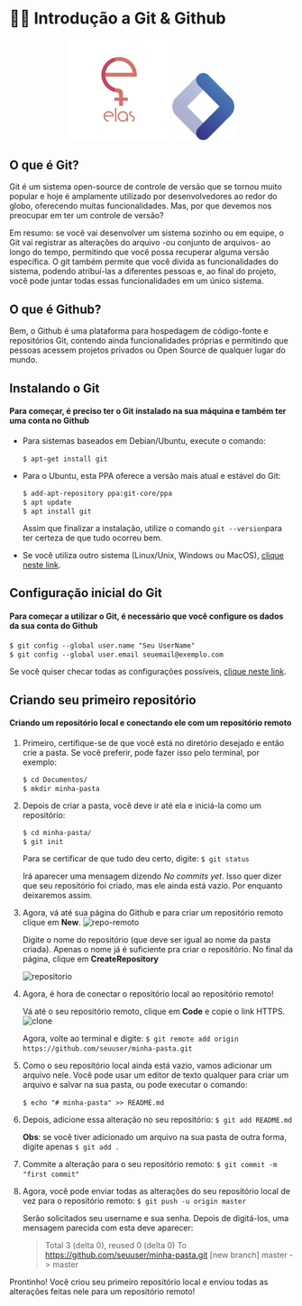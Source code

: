 # 👩‍💻 Introdução a Git & Github
<p align="center">
<img src="./assets/logo_elas.png" heigth="80" width="180"/>
<img src="./assets/opendevufcg_icon.png" heigth="50" width="110"/>
<p/>

## O que é Git?  

Git é um sistema open-source de controle de versão que se tornou muito popular e hoje é amplamente utilizado por desenvolvedores ao redor do globo, oferecendo muitas funcionalidades. Mas, por que devemos nos preocupar em ter um controle de versão? 

Em resumo: se você vai desenvolver um sistema sozinho ou em equipe, o Git vai registrar as alterações do arquivo -ou conjunto de arquivos- ao longo do tempo, permitindo que você possa recuperar alguma versão específica. O git também permite que você divida as funcionalidades do sistema, podendo atribuí-las a diferentes pessoas e, ao final do projeto, você pode juntar todas essas funcionalidades em um único sistema.   

## O que é Github?

Bem, o Github é uma plataforma para hospedagem de código-fonte e repositórios Git, contendo ainda funcionalidades próprias e permitindo que pessoas acessem projetos privados ou Open Source de qualquer lugar do mundo. 


## Instalando o Git

#### Para começar, é preciso ter o Git instalado na sua máquina e também ter uma conta no Github

- Para sistemas baseados em Debian/Ubuntu, execute o comando:

    ```$ apt-get install git```

- Para o Ubuntu, esta PPA oferece a versão mais atual e estável do Git: 

    ```
    $ add-apt-repository ppa:git-core/ppa
    $ apt update 
    $ apt install git
    ```
    Assim que finalizar a instalação, utilize o comando ```git --version```para ter certeza de que tudo ocorreu bem. 
- Se você utiliza outro sistema (Linux/Unix, Windows ou MacOS), [clique neste link](https://git-scm.com/downloads).

## Configuração inicial do Git

#### Para começar a utilizar o Git, é necessário que você configure os dados da sua conta do Github

    $ git config --global user.name "Seu UserName"
    $ git config --global user.email seuemail@exemplo.com

Se você quiser checar todas as configurações possíveis, [clique neste link](https://www.git-scm.com/book/en/v2/Getting-Started-First-Time-Git-Setup).

##  Criando seu primeiro repositório

#### Criando um repositório local e conectando ele com um repositório remoto
1. Primeiro, certifique-se de que você está no diretório desejado e então crie a pasta. 
	 Se você preferir, pode fazer isso pelo terminal, por exemplo: 
	```
	$ cd Documentos/
	$ mkdir minha-pasta
	```
	
2. Depois de criar a pasta, você deve ir até ela e iniciá-la como um repositório:
	```
	$ cd minha-pasta/
	$ git init
	```

	Para se certificar de que tudo deu certo, digite:
	```$ git status```
	
	Irá aparecer uma mensagem dizendo *No commits yet*. Isso quer dizer que seu repositório foi criado, mas ele ainda está vazio. Por enquanto deixaremos assim. 
3. Agora, vá até sua página do Github e para criar um repositório remoto clique em **New**.
![repo-remoto](https://ibb.co/qRTjp9r)

	Digite o nome do repositório (que deve ser igual ao nome da pasta criada). Apenas o nome já é suficiente pra criar o repositório. No final da página, clique em **CreateRepository**

	![repositorio](https://ibb.co/q0XCTR2)
	
4. Agora, é hora de conectar o repositório local ao repositório remoto!
	
	Vá até o seu repositório remoto, clique em **Code** e copie o link HTTPS.
	![clone](https://ibb.co/b2F82Yq)

	Agora, volte ao terminal e digite:
	```$ git remote add origin https://github.com/seuuser/minha-pasta.git```


5. Como o seu repositório local ainda está vazio, vamos adicionar um arquivo nele. Você pode usar um editor de texto qualquer para criar um arquivo e salvar na sua pasta, 
ou pode executar o comando: 

	```$ echo "# minha-pasta" >> README.md ```
	
6. Depois, adicione essa alteração no seu repositório:
	```$ git add README.md```
	
	**Obs**: se você tiver adicionado um arquivo na sua pasta de outra forma, 
	digite apenas ```$ git add .```
	
7. Commite a alteração para o seu repositório remoto:
	 ```$ git commit -m "first commit"```

8. Agora, você pode enviar todas as alterações do seu repositório local de vez para o repositório remoto: 
```$ git push -u origin master```

	Serão solicitados seu username e sua senha. Depois de digitá-los,
	uma mensagem parecida com esta deve aparecer:
	
	> Total 3 (delta 0), reused 0 (delta 0)
	To https://github.com/seuuser/minha-pasta.git
	[new branch]      master -> master

 Prontinho! Você criou seu primeiro repositório local e enviou todas as alterações feitas nele para um 	repositório remoto!
